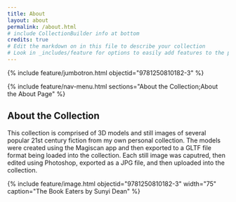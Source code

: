 ```yaml
---
title: About
layout: about
permalink: /about.html
# include CollectionBuilder info at bottom
credits: true
# Edit the markdown on in this file to describe your collection
# Look in _includes/feature for options to easily add features to the page
---
```


{% include feature/jumbotron.html objectid="9781250810182-3" %}

{% include feature/nav-menu.html sections="About the Collection;About the About Page" %}

## About the Collection

This collection is comprised of 3D models and still images of several popular 21st century fiction from my own personal collection. The models were created using the Magiscan app and then exported to a GLTF file format
being loaded into the collection. Each still image was caputred, then edited using Photoshop, exported as a JPG file, and then uploaded into the collection.

{% include feature/image.html objectid="9781250810182-3" width="75" caption="The Book Eaters by Sunyi Dean" %}

